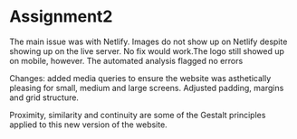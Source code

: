 # Assignment2


The main issue was with Netlify. Images do not show up on Netlify despite showing up on the live server. No fix would work.The logo still showed up on mobile, however.
The automated analysis flagged no errors

Changes: added media queries to ensure the website was asthetically pleasing for small, medium and large screens. Adjusted padding, margins and grid structure.

Proximity, similarity and continuity are some of the Gestalt principles applied to this new version of the website. 
